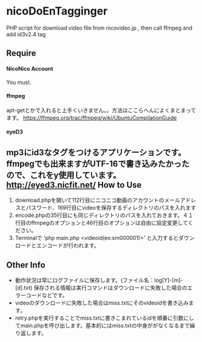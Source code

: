 nicoDoEnTagginger
=================

PHP script for download video file from nicovideo.jp , then call ffmpeg and add id3v2.4 tag

Require
--------
#### NicoNico Account
You must.

#### ffmpeg
apt-getとかで入れると上手くいきません。。方法はここらへんによくまとまってます。
<https://ffmpeg.org/trac/ffmpeg/wiki/UbuntuCompilationGuide>

#### eyeD3
mp3にid3なタグをつけるアプリケーションです。 ffmpegでも出来ますがUTF-16で書き込みたかったので、これをy使用しています。
<http://eyed3.nicfit.net/>
How to Use
----------
1. download.phpを開いて112行目にニコニコ動画のアカウントのメールアドレスとパスワード、169行目にvideoを保存するディレクトリのパスを入れます
2. encode.phpの35行目にも同じディレクトリのパスを入れておきます。４１行目のffmpegのオプションと46行目のオプションは自由に設定変更してください。
3. Terminalで 'php main.php &lt;videoid(ex:sm000001)&gt;' と入力するとダウンロードとエンコードが行われます。

Other Info
----------
* 動作状況は常にログファイルに保存します。(ファイル名：log[Y]-[m]-[d].txt)
		  保存される情報は実行コマンドはダウンロードに失敗した場合のエラーコードなどです。
* videoのダウンロードに失敗した場合はmiss.txtにそのvideoidを書き込みます。
* retry.phpを実行することでmiss.txtに書きこまれているidを順番に引数にしてmain.phpを呼び出します。基本的にはmiss.txtの中身ががなくなるまで繰り返します。
